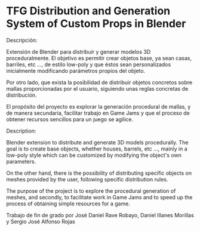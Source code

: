 # TFG Distribution and Generation System of Custom Props in Blender

Descripción:

Extensión de Blender para distribuir y generar modelos 3D proceduralmente. El objetivo es permitir crear objetos base, ya sean casas, barriles, etc …, de estilo low-poly y que éstos sean personalizados inicialmente modificando parámetros propios del objeto. 

Por otro lado, que exista la posibilidad de distribuir objetos concretos sobre mallas proporcionadas por el usuario, siguiendo unas reglas concretas de distribución.

El propósito del proyecto es explorar la generación procedural de mallas, y de manera secundaria, facilitar trabajo en Game Jams y que el proceso de obtener recursos sencillos para un juego se agilice.

Description:

Blender extension to distribute and generate 3D models procedurally. The goal is to create base objects, whether houses, barrels, etc ..., mainly in a low-poly style which can be customized by modifying the object's own parameters. 

On the other hand, there is the possibility of distributing specific objects on meshes provided by the user, following specific distribution rules.

The purpose of the project is to explore the procedural generation of meshes, and secondly, to facilitate work in Game Jams and to speed up the process of obtaining simple resources for a game.

Trabajo de fin de grado por José Daniel Rave Robayo, Daniel Illanes Morillas y Sergio José Alfonso Rojas
